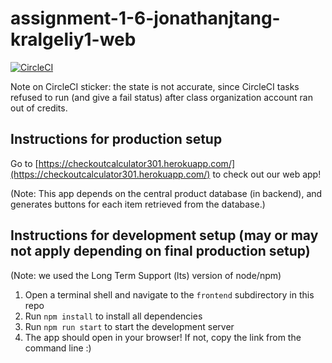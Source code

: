 # assignment-1-6-jonathanjtang-kralgeliy1-web

[![CircleCI](https://circleci.com/gh/csc301-fall-2020/assignment-1-6-jonathanjtang-kralgeliy1-web.svg?style=shield&circle-token=ee27cbce38ad4ad51daf54c12993ce4cb3a7d082)](https://app.circleci.com/pipelines/github/csc301-fall-2020/assignment-1-6-jonathanjtang-kralgeliy1-web)

Note on CircleCI sticker: the state is not accurate, since CircleCI tasks refused to run (and give a fail status) after class organization account ran out of credits.

## Instructions for production setup
Go to [https://checkoutcalculator301.herokuapp.com/](https://checkoutcalculator301.herokuapp.com/) to check out our web app!

(Note: This app depends on the central product database (in backend), and generates buttons for each item retrieved from the database.)

## Instructions for development setup (may or may not apply depending on final production setup)

(Note: we used the Long Term Support (lts) version of node/npm)
1. Open a terminal shell and navigate to the `frontend` subdirectory in this repo
2. Run `npm install` to install all dependencies
3. Run `npm run start` to start the development server
4. The app should open in your browser! If not, copy the link from the command line :)
